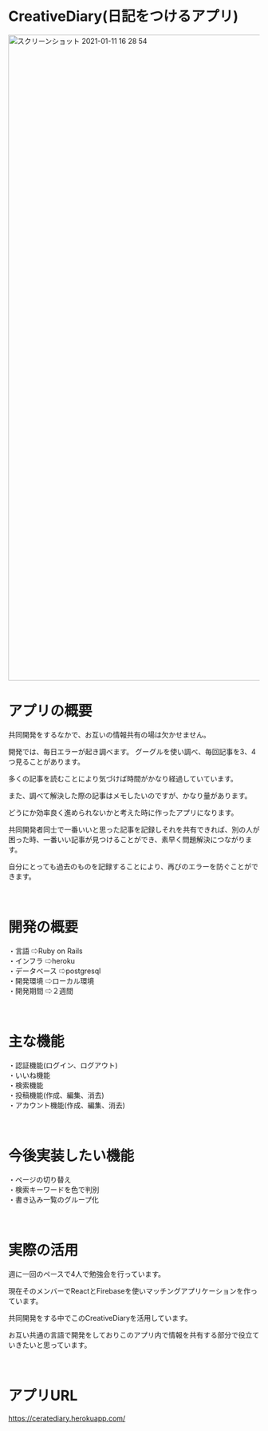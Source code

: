 # CreativeDiary(日記をつけるアプリ)

<img width="1293" alt="スクリーンショット 2021-01-11 16 28 54" src="https://user-images.githubusercontent.com/71686577/104155276-2d483a80-542a-11eb-9660-8a1a4cd5b200.png">


# アプリの概要
共同開発をするなかで、お互いの情報共有の場は欠かせません。

開発では、毎日エラーが起き調べます。
グーグルを使い調べ、毎回記事を3、4つ見ることがあります。

多くの記事を読むことにより気づけば時間がかなり経過していています。

また、調べて解決した際の記事はメモしたいのですが、かなり量があります。

どうにか効率良く進められないかと考えた時に作ったアプリになります。

共同開発者同士で一番いいと思った記事を記録しそれを共有できれば、別の人が困った時、一番いい記事が見つけることができ、素早く問題解決につながります。

自分にとっても過去のものを記録することにより、再びのエラーを防ぐことができます。

<br>


# 開発の概要
・言語
⇨Ruby on Rails
<br>
・インフラ
⇨heroku
<br>
・データベース
⇨postgresql
<br>
・開発環境
⇨ローカル環境
<br>
・開発期間
⇨２週間


<br>
 
# 主な機能
・認証機能(ログイン、ログアウト)
<br>
・いいね機能
<br>
・検索機能
<br>
・投稿機能(作成、編集、消去)
<br>
・アカウント機能(作成、編集、消去)

<br>

# 今後実装したい機能
・ページの切り替え
<br>
・検索キーワードを色で判別
<br>
・書き込み一覧のグループ化

<br>

# 実際の活用
週に一回のペースで4人で勉強会を行っています。

現在そのメンバーでReactとFirebaseを使いマッチングアプリケーションを作っています。

共同開発をする中でこのCreativeDiaryを活用しています。

お互い共通の言語で開発をしておりこのアプリ内で情報を共有する部分で役立ていきたいと思っています。

<br>

# アプリURL
https://ceratediary.herokuapp.com/

